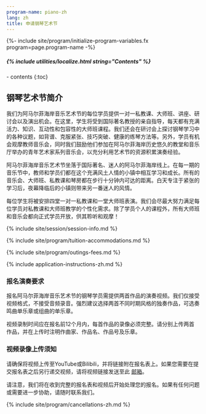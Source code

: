 ```yaml
---
program-name: piano-zh
lang: zh
title: 申请钢琴艺术节
---
```

{%- include site/program/initialize-program-variables.fx program=page.program-name -%}

<div class="highlight-box" markdown="1">
<h5>{% include utilities/localize.html string="Contents" %}</h5>
- contents
{:toc}
</div>

## 钢琴艺术节简介

我们为阿马尔菲海岸音乐艺术节的每位学员提供一对一私教课、大师班、讲座、研讨会以及演出机会。在这里，学生将受到国际著名教授的亲自指导，每天都有充满活力、知识、互动性和包容性的大师班课程。我们还会在研讨会上探讨钢琴学习中的各种议题，如背谱、克服紧张、技巧突破、健康的练琴方法等。另外，学员有机会观摩教师音乐会，同时我们鼓励他们参加在阿马尔菲海岸历史悠久的教堂和音乐厅举办的青年艺术家系列音乐会，以充分利用艺术节的资源积累演奏经验。

阿马尔菲海岸音乐艺术节坐落于国际著名、迷人的阿马尔菲海岸线上。在每一期的音乐节中，教师和学员们都在这个充满风土人情的小镇中相互学习和成长。所有的音乐会、大师班、私教课和琴房都在步行十分钟内可达的距离。白天专注于紧张的学习后，夜幕降临后的小镇则带来另一番迷人的风情。

每位学生将被安排四堂一对一私教课和一堂大师班表演。我们会尽最大努力满足每位学员对私教课和大师班教学的个性化需求。除了学员个人的课程外，所有大师班和音乐会都向正式学员开放，供其聆听和观摩！

{% include site/session/session-info.md %}

{% include site/program/tuition-accommodations.md %}

{% include site/program/outings-fees.md %}

{% include application-instructions-zh.md %}

### 报名演奏要求

报名阿马尔菲海岸音乐艺术节的钢琴学员需提供两首作品的演奏视频。我们仅接受视频格式，不接受音频录音。强烈建议选择两首不同时期风格的独奏作品，可选奏鸣曲单乐章或组曲的单乐章。

视频录制时间应在报名前12个月内，每首作品的录像必须完整。请分别上传两首作品，并在上传时注明作曲家、作品名、作品号及乐章。


### 视频录像上传须知

请确保将视频上传至YouTube或Bilibili，并将链接附在报名表上。如果您需要在提交报名表之后另行递交视频，请将视频链接发送至此 [邮箱](mailto:recordings@amalfi-festival.org)。

请注意，我们将在收到完整的报名表和视频后开始处理您的报名。如果有任何问题或需要进一步协助，请随时联系我们。

{% include site/program/cancellations-zh.md %}
